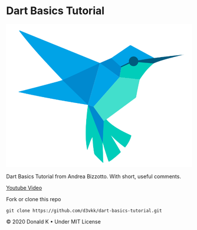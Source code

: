 # Dart Basics Tutorial

![Dart Bird](https://github.com/d3vkk/dart-basics-tutorial/blob/master/dartbird.png)

Dart Basics Tutorial from Andrea Bizzotto. With short, useful comments.

[Youtube Video](https://www.youtube.com/watch?v=L9onVn8QRaE&list=PLNnAcB93JKV_R1aZc7ZbQRsiEyeDLUpE-)

Fork or clone this repo
```
git clone https://github.com/d3vkk/dart-basics-tutorial.git
```

© 2020 Donald K • Under MIT License
